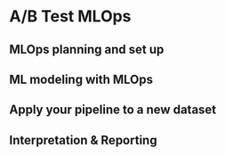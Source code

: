 # A/B Test MLOps

## MLOps planning and set up

## ML modeling with MLOps

## Apply your pipeline to a new dataset

## Interpretation & Reporting
